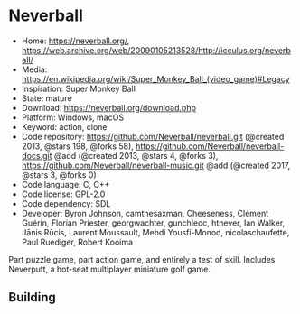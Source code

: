 # Neverball

- Home: https://neverball.org/, https://web.archive.org/web/20090105213528/http://icculus.org/neverball/
- Media: https://en.wikipedia.org/wiki/Super_Monkey_Ball_(video_game)#Legacy
- Inspiration: Super Monkey Ball
- State: mature
- Download: https://neverball.org/download.php
- Platform: Windows, macOS
- Keyword: action, clone
- Code repository: https://github.com/Neverball/neverball.git (@created 2013, @stars 198, @forks 58), https://github.com/Neverball/neverball-docs.git @add (@created 2013, @stars 4, @forks 3), https://github.com/Neverball/neverball-music.git @add (@created 2017, @stars 3, @forks 0)
- Code language: C, C++
- Code license: GPL-2.0
- Code dependency: SDL
- Developer: Byron Johnson, camthesaxman, Cheeseness, Clément Guérin, Florian Priester, georgwachter, gunchleoc, htnever, Ian Walker, Jānis Rūcis, Laurent Moussault, Mehdi Yousfi-Monod, nicolaschaufette, Paul Ruediger, Robert Kooima

Part puzzle game, part action game, and entirely a test of skill.
Includes Neverputt, a hot-seat multiplayer miniature golf game.

## Building
